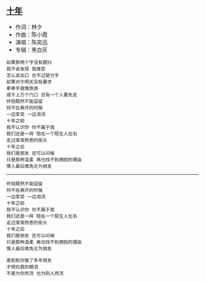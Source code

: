 ## [十年](http://changba.com/s/_AQVNDit07z0q2mYFYEzvg)

* 作词：林夕
* 作曲：陈小霞
* 演唱：陈奕迅
* 专辑：黑白灰

```
如果那两个字没有颤抖
我不会发现 我难受
怎么说出口 也不过是分手
如果对于明天没有要求
牵牵手就像旅游
成千上万个门口 总有一个人要先走
怀抱既然不能逗留
何不在离开的时候
一边享受 一边泪流
十年之前
我不认识你 你不属于我
我们还是一样 陪在一个陌生人左右
走过渐渐熟悉的街头
十年之后
我们是朋友 还可以问候
只是那种温柔 再也找不到拥抱的理由
情人最后难免沦为朋友
```

---

```
怀抱既然不能逗留
何不在离开的时候
一边享受 一边泪流
十年之前
我不认识你 你不属于我
我们还是一样 陪在一个陌生人左右
走过渐渐熟悉的街头
十年之后
我们是朋友 还可以问候
只是那种温柔 再也找不到拥抱的理由
情人最后难免沦为朋友

直到和你做了多年朋友
才明白我的眼泪
不是为你而流 也为别人而流
```
